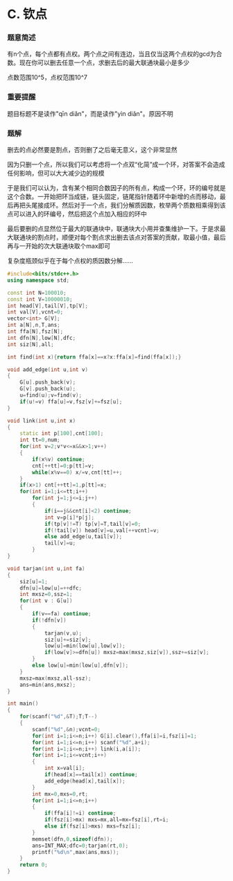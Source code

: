 # C. 钦点

### 题意简述

有n个点，每个点都有点权。两个点之间有连边，当且仅当这两个点权的gcd为合数。现在你可以删去任意一个点，求删去后的最大联通块最小是多少

点数范围10^5，点权范围10^7

### 重要提醒

题目标题不是读作"qīn diǎn"，而是读作"yìn diǎn"。原因不明

### 题解

删去的点必然要是割点，否则删了之后毫无意义，这个非常显然

因为只删一个点，所以我们可以考虑将一个点双“化简”成一个环，对答案不会造成任何影响，但可以大大减少边的规模

于是我们可以认为，含有某个相同合数因子的所有点，构成一个环，环的编号就是这个合数。一开始把环当成链，链头固定，链尾指针随着环中新增的点而移动，最后再把头尾接成环。然后对于一个点，我们分解质因数，枚举两个质数相乘得到该点可以进入的环编号，然后把这个点加入相应的环中

最后要删的点显然位于最大的联通块中，联通块大小用并查集维护一下。于是求最大联通块的割点时，顺便对每个割点求出删去该点对答案的贡献，取最小值，最后再与一开始的次大联通块取个max即可

复杂度瓶颈似乎在于每个点权的质因数分解……

```cpp
#include<bits/stdc++.h>
using namespace std;

const int N=100010;
const int V=10000010;
int head[V],tail[V],tp[V];
int val[V],vcnt=0;
vector<int> G[V];
int a[N],n,T,ans;
int ffa[N],fsz[N];
int dfn[N],low[N],dfc;
int siz[N],all;

int find(int x){return ffa[x]==x?x:ffa[x]=find(ffa[x]);}

void add_edge(int u,int v)
{
    G[u].push_back(v);
    G[v].push_back(u);
    u=find(u);v=find(v);
    if(u!=v) ffa[u]=v,fsz[v]+=fsz[u];
}

void link(int u,int x)
{
    static int p[100],cnt[100];
    int tt=0,num;
    for(int v=2;v*v<=x&&x>1;v++)
    {
        if(x%v) continue;
        cnt[++tt]=0;p[tt]=v;
        while(x%v==0) x/=v,cnt[tt]++;
    }
    if(x>1) cnt[++tt]=1,p[tt]=x;
    for(int i=1;i<=tt;i++)
        for(int j=1;j<=i;j++)
        {
            if(i==j&&cnt[i]<2) continue;
            int v=p[i]*p[j];
            if(tp[v]!=T) tp[v]=T,tail[v]=0;
            if(!tail[v]) head[v]=u,val[++vcnt]=v;
            else add_edge(u,tail[v]);
            tail[v]=u;
        }
}

void tarjan(int u,int fa)
{
    siz[u]=1;
    dfn[u]=low[u]=++dfc;
    int mxsz=0,ssz=1;
    for(int v : G[u])
    {
        if(v==fa) continue;
        if(!dfn[v])
        {
            tarjan(v,u);
            siz[u]+=siz[v];
            low[u]=min(low[u],low[v]);
            if(low[v]>=dfn[u]) mxsz=max(mxsz,siz[v]),ssz+=siz[v];
        }
        else low[u]=min(low[u],dfn[v]);
    }
    mxsz=max(mxsz,all-ssz);
    ans=min(ans,mxsz);
}

int main()
{
    for(scanf("%d",&T);T;T--)
    {
        scanf("%d",&n);vcnt=0;
        for(int i=1;i<=n;i++) G[i].clear(),ffa[i]=i,fsz[i]=1;
        for(int i=1;i<=n;i++) scanf("%d",a+i);
        for(int i=1;i<=n;i++) link(i,a[i]);
        for(int i=1;i<=vcnt;i++)
        {
            int x=val[i];
            if(head[x]==tail[x]) continue;
            add_edge(head[x],tail[x]);
        }
        int mx=0,mxs=0,rt;
        for(int i=1;i<=n;i++)
        {
            if(ffa[i]!=i) continue;
            if(fsz[i]>mx) mxs=mx,all=mx=fsz[i],rt=i;
            else if(fsz[i]>mxs) mxs=fsz[i];
        }
        memset(dfn,0,sizeof(dfn));
        ans=INT_MAX;dfc=0;tarjan(rt,0);
        printf("%d\n",max(ans,mxs));
    }
    return 0;
}
```